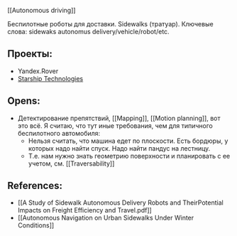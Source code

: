[[Autonomous driving]]

Беспилотные роботы для доставки. Sidewalks (тратуар). Ключевые слова: sidewaks autonomus delivery/vehicle/robot/etc.

## Проекты:
- Yandex.Rover
- [Starship Technologies](https://www.starship.xyz/)

## Opens:
- Детектирование препятствий, [[Mapping]], [[Motion planning]], вот это всё. Я считаю, что тут иные требования, чем для типичного беспилотного автомобиля:
	- Нельзя считать, что машина едет по плоскости. Есть бордюры, у которых надо найти спуск. Надо найти пандус на лестницу.
	- Т.е. нам нужно знать геометрию поверхности и планировать с ее учетом, см. [[Traversability]]

## References:
- [[A Study of Sidewalk Autonomous Delivery Robots and TheirPotential Impacts on Freight Efficiency and Travel.pdf]]
- [[Autonomous Navigation on Urban Sidewalks Under Winter Conditions]]